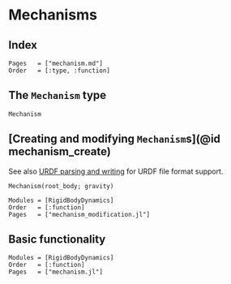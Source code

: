 # Mechanisms

## Index

```@index
Pages   = ["mechanism.md"]
Order   = [:type, :function]
```

## The `Mechanism` type

```@docs
Mechanism
```

## [Creating and modifying `Mechanism`s](@id mechanism_create)

See also [URDF parsing and writing](@ref) for URDF file format support.

```@docs
Mechanism(root_body; gravity)
```

```@autodocs
Modules = [RigidBodyDynamics]
Order   = [:function]
Pages   = ["mechanism_modification.jl"]
```

## Basic functionality

```@autodocs
Modules = [RigidBodyDynamics]
Order   = [:function]
Pages   = ["mechanism.jl"]
```
